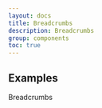 ```yaml
---
layout: docs
title: Breadcrumbs
description: Breadcrumbs
group: components
toc: true
---
```


## Examples

Breadcrumbs
